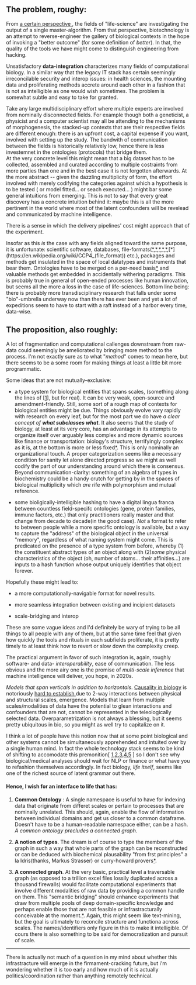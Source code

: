 ## The problem, roughy: 


From [  a certain perspective  ](https://eplex.cs.ucf.edu/papers/lehman_alife08.pdf), the fields of "life-science" are investigating the output of a single master-algorithm. From that perspective, biotechnology is an attempt to reverse-engineer the gallery of biological contexts in the hope of invoking a "better outcome" (for some definition of *better*). In that, the quality of the tools we have might come to distinguish engineering from hacking. 

Unsatisfactory __data-integration__ characterizes many fields of computational biology. In a similar way that the legacy IT stack has certain seemingly irreconcilable security and interop issues: in health sciences, the mounting data and proliferating methods accrete around each other in a fashion that is not as intelligible as one would wish sometimes.  The problem is somewhat subtle and easy to take for granted.
 
 Take any large multidisciplinary effort where multiple experts are involved from nominally disconnected fields. For example though both a geneticist, a physicist and a computer scientist may all be attending to the mechanisms of morphogenesis, the stacked-up contexts that are their respective fields are different enough: there is an upfront cost, a capital expense if you want, involved with setting up the study. The bandwith of communication between the fields is historically relatively low, hence there is less investemnet in the ontologies (protocols) that bridge them.  
 At the very concrete level this might mean that a big dataset has to be collected, assembled and curated according to multiple costraints from more parties than one and in the best case it is not forgotten afterwards. At the more abstract -- given the dazzling multiplicity of form, the effort involved with merely codifying the categories against which a hypothesis is to be tested ( or model fitted... or seach executed... ) might bar some general intuitions from emerging. This is not to say that every great discovery has a concrete intuition behind it: maybe this is all the more pertinent in the world where most of the latent confounders will be revelead and communicated by machine intelligence. 

There is a sense in which the delivery pipelines' cost might approach that of the experiment.

Insofar as this *is* the case with any fields aligned toward the same purpose, it is unfortunate: scientific software, databases, file-formats([*](https://project-gemmi.github.io/pdb-stats/tags.html),[*](https://blast.ncbi.nlm.nih.gov/Blast.cgi?CMD=Web&PAGE_TYPE=BlastDocs&DOC_TYPE=BlastHelp),[*](https://en.wikipedia.org/wiki/FASTQ_format),[*](http://www.rsc.org/suppdata/nj/b1/b110693g/b110693g_mime.html),[*](https://en.wikipedia.org/wiki/MRC_(file_format)),[*](https://en.wikipedia.org/wiki/CCP4_(file_format)) etc.), packages and methods get insulated in the space of local datatypes and instruments that bear them. Ontologies have to be merged on a per-need basis[*](http://www.oxfordjournals.org/nar/database/cap/) and valuable methods get embedded in accidentally withering paradigms. This is probably true in general of open-ended processes like human innovation, but seems all the more a loss in the case of life-sciences. Bottom line being: there is probably more transdisciplinary research that falls under some "bio"-umbrella underway now than there has ever been and yet a lot of expeditions seem to have to start with a raft instead of a harbor every time, data-wise. 


## The proposition, also roughly:

A lot of fragmentation and computational callenges downstream from raw-data could seemingly be ameliorated by bringing more method to the process. I'm not exactly sure as to what "*method*" comes to mean here, but there seems to be a some room for making things at least a little bit more programmatic.

Some ideas that are not mutually-exclusive:


+ a type system for biological entities that spans scales, (something along the lines of \[[1](https://pdb101.rcsb.org/learn/guide-to-understanding-pdb-data/biological-assemblies)\], but for real). It can be very weak, open-source and amendment-friendly. Still, some sort of a rough map of contexts for biological entities might be due. 
Things obviously evolve vary rapidly with research on every leaf, but for the most part we do have *a clear concept of __what subclasses what__*. It also seems that the study of biology, at least at its very core, has an advantage in its attempts to organize itself over arguably less complex and more dynamic sources like finance or transportation: biology's structure, terrifyingly complex as it is, at the bottom is more or less fixed[*](https://astrobiology.nasa.gov/news/yin-and-yang-polypeptide-and-polynucleotide/).  This is only nominally an organizational touch. A proper categorization seems like a necessary condition for sanity let alone directed progress so we might as well codify the part of our understanding around which there is consensus. Beyond communication-clarity: something of an algebra of types in biochemistry could be a handy crutch for getting by in the spaces of biological multiplicity which *are* rife with polymorphism and mutual reference. 


+ some bioligically-intelligible hashing to have a digital lingua franca between countless field-specifc ontologies (gene, protein families, immune factors, etc.) that only practitioners really master and that change from decade to decade(in the good case). *Not* a format to refer to between people while a more specific ontology is available, but a way to capture the "address" of the biological object in the universal "memory", regardless of what naming system might come. This is predicated on the presence of a type system from before, whereby (1) the constituent abstract types of an object along with (2)*some* physical characteristics of the object (oh, number of atoms... their affinities...) are inputs to a hash function whose output uniquely identifies that object forever.

Hopefully these might lead to:

+ a more computationally-navigable format for novel results. 

+ more seamless integration between existing and incipient datasets

+ scale-bridging and interop


These are some vague ideas and I'd definitely be wary of trying to be all things to all people with any of them, but at the same time feel that given how quickly the tools and rituals in each subfields proliferate, it is pretty timely to at least think how to revert or slow down the complexity creep. 

The practical argument in favor of such integration is, again, roughly  software- and data- _interoperability_, ease of communication. The less obvious and the more airy one is the promise of _multi-scale inference_ that machine intelligence will deliver, you hope, in 2020s.

_Models that span verticals in addition to horizontals_. [Causality in biology](https://www.biorxiv.org/content/10.1101/2020.05.03.074419v1) is notoriously [ hard to establish ](https://doi.org/10.1155/2020/8932526)due to 2-way interactions between physical and structural scales, emergence. Models that learn from multiple scales/modalities of data have the potential to glean interactions and confounders that are not, cannot be represented in the teleologically selected data. Overparametrization is not always a blessing, but it seems pretty ubiquitous in bio, so you might as well try to capitalize on it.

I think a lot of people have this notion now that at some point biological and other systems cannot be simultaneously apprehended and intuited over by a single human mind. In fact the whole technology stack seems to be kind of shifting to accomodate this premonition[ [1](https://arxiv.org/abs/2003.08445),[2](https://www.cerebras.net/product/?fbclid=IwAR29dlQMcctqhFfEjpAtmFeWtCJR0q0xGjmPccL-zFk5VJBrFX74bmC1-_U#chip),[3](https://projects.preferred.jp/mn-core/en/),[4](https://www.graphcore.ai/products),[5](https://arxiv.org/pdf/1901.01753.pdf) ] so I don't see why biological/medical analyses should wait for NLP or finance or what have you to refashion themselves accordingly. In fact biology, *life itself*, seems like one of the richest source of latent grammar out there.



#### Hence, I wish for an interface to life that has:


1. **Common Ontology** : A single namespace is useful to have for indexing data that originate from differet scales or pertain to processes that are nominally unrelated. This should, again, enable the flow of information between individual domains and get us closer to a common dataframe. Doesn't have to be a human-readable namespace either, can be a hash. _A common ontology precludes a connected graph._ 

2. **A notion of types**. The dream is of course to type the members of the graph in such a way that whole parts of the graph can be reconstructed or can be deduced with biochemical plausability "from frst principles" a la Idris(thanks, Markus Strasser) or curry-howard provers[*](https://www.researchgate.net/publication/266653387_Idris_general_purpose_programming_with_dependent_types).

3. **A connected graph**.  At the very basic, practical level a traversable graph (as opposed to a trillion excel files lossily duplicated across a thousand firewalls) would facilitate computational experiments that involve different modalities of raw data by providing a common handle on them. This "semantic bridging" should enhance experiments that draw from multiple pools of deep domain-specific knowledge and perhaps enable those that are not feasible or infrastracturally conceivable at the moment.[*](https://arxiv.org/abs/1810.00826). Again, this might seem like text-mining, but the goal is ultimately to reconcile structure and functiona across scales. The names/identifiers only figure in this to make it intelligible. Of cours there is also something to be said for democratization and pursuit of scale.
 

 -----


There is actually not much of a question in my mind about whether this infrastracture will emerge in the firmament-cracking future, but i'm wondering whether it is too early and how much of it is actually politics/coordination rather than anything remotely technical.
